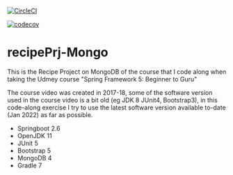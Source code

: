 [![CircleCI](https://circleci.com/gh/chanchishing/recipePrj-mongo/tree/master.svg?style=svg)](https://circleci.com/gh/chanchishing/recipePrj-mongo/tree/master)

[![codecov](https://codecov.io/gh/chanchishing/recipePrj-mongo/branch/master/graph/badge.svg?token=73J75B3L6S)](https://codecov.io/gh/chanchishing/recipePrj-mongo)
# recipePrj-Mongo
This is the Recipe Project on MongoDB of the course that I code along when taking the Udmey course "Spring Framework 5: Beginner to Guru"

The course video was created in 2017-18, some of the software version used in the course video is a bit old (eg JDK 8 JUnit4, Bootstrap3), in this code-along exercise I try to use the latest software version available to-date (Jan 2022) as far as possible.

* Springboot 2.6
* OpenJDK 11
* JUnit 5
* Bootstrap 5
* MongoDB 4
* Gradle 7
